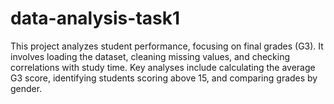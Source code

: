 # data-analysis-task1
This project analyzes student performance, focusing on final grades (G3). It involves loading the dataset, cleaning missing values, and checking correlations with study time. Key analyses include calculating the average G3 score, identifying students scoring above 15, and comparing grades by gender.
